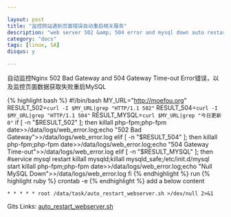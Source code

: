 ```yaml
---

layout: post
title: "监控网站遇到页面错误自动重启相关服务"
description: "web server 502 &amp; 504 error and mysql down auto restart shell script"
category: "docs"
tags: [linux, SA]
disqus: y

---
```


自动监控Nginx 502 Bad Gateway and 504 Gateway Time-out Error错误，以及监控页面数据获取失败重启MySQL

    
{% highlight bash %}
#!/bin/bash
MY_URL="http://moefou.org"
RESULT_502=`curl -I $MY_URL|grep "HTTP/1.1 502"`
RESULT_504=`curl -I $MY_URL|grep "HTTP/1.1 504"`
RESULT_MYSQL=`curl $MY_URL|grep "今日更新 0"`
if [ -n "$RESULT_502" ]; then
killall php-fpm;php-fpm
date>>/data/logs/web_error.log;echo "502 Bad Gateway">>/data/logs/web_error.log
elif [ -n "$RESULT_504" ]; then
killall php-fpm;php-fpm
date>>/data/logs/web_error.log;echo "504 Gateway Time-out">>/data/logs/web_error.log
elif [ -n "$RESULT_MYSQL" ]; then
#service mysql restart
killall mysqld;killall mysqld_safe;/etc/init.d/mysql start
killall php-fpm;php-fpm
date>>/data/logs/web_error.log;echo "Null MySQL Down">>/data/logs/web_error.log
fi
{% endhighlight %}
run 
{% highlight ruby %}
crontab -e
{% endhighlight %}
add a below content

`* * * * * root /data/task/auto_restart_webserver.sh >/dev/null 2>&1`
    
Gits Links: [auto_restart_webserver.sh](https://gist.github.com/4378447)
